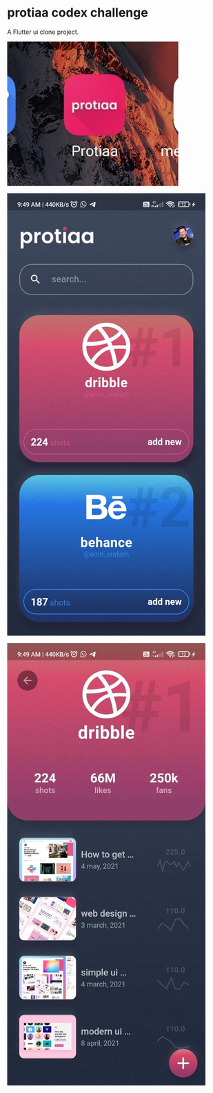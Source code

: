 # protiaa codex challenge

A  Flutter  ui clone project.

![alt text](https://github.com/aninarafath6/protiaa/blob/main/assets/images/jpgs/img1.jpeg)

![alt text](https://github.com/aninarafath6/protiaa/blob/main/assets/images/jpgs/img2.jpeg)

![alt text](https://github.com/aninarafath6/protiaa/blob/main/assets/images/jpgs/img3.jpeg)

